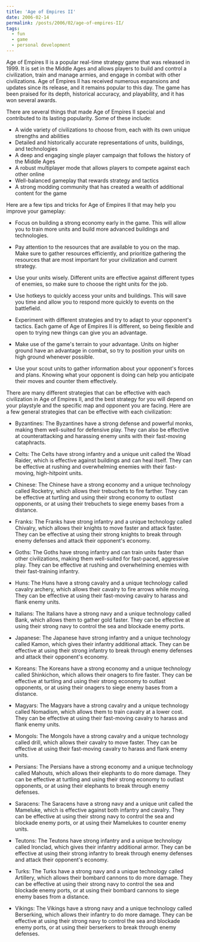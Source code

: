 ```yaml
---
title: 'Age of Empires II'
date: 2006-02-14
permalink: /posts/2006/02/age-of-empires-II/
tags:
  - fun
  - game
  - personal development
---
```


Age of Empires II is a popular real-time strategy game that was released in 1999. It is set in the Middle Ages and allows players to build and control a civilization, train and manage armies, and engage in combat with other civilizations. Age of Empires II has received numerous expansions and updates since its release, and it remains popular to this day. The game has been praised for its depth, historical accuracy, and playability, and it has won several awards.

There are several things that made Age of Empires II special and contributed to its lasting popularity. Some of these include:

* A wide variety of civilizations to choose from, each with its own unique strengths and abilities
* Detailed and historically accurate representations of units, buildings, and technologies
* A deep and engaging single player campaign that follows the history of the Middle Ages
* A robust multiplayer mode that allows players to compete against each other online
* Well-balanced gameplay that rewards strategy and tactics
* A strong modding community that has created a wealth of additional content for the game

Here are a few tips and tricks for Age of Empires II that may help you improve your gameplay:

* Focus on building a strong economy early in the game. This will allow you to train more units and build more advanced buildings and technologies.

* Pay attention to the resources that are available to you on the map. Make sure to gather resources efficiently, and prioritize gathering the resources that are most important for your civilization and current strategy.

* Use your units wisely. Different units are effective against different types of enemies, so make sure to choose the right units for the job.

* Use hotkeys to quickly access your units and buildings. This will save you time and allow you to respond more quickly to events on the battlefield.

* Experiment with different strategies and try to adapt to your opponent's tactics. Each game of Age of Empires II is different, so being flexible and open to trying new things can give you an advantage.

* Make use of the game's terrain to your advantage. Units on higher ground have an advantage in combat, so try to position your units on high ground whenever possible.

* Use your scout units to gather information about your opponent's forces and plans. Knowing what your opponent is doing can help you anticipate their moves and counter them effectively.

There are many different strategies that can be effective with each civilization in Age of Empires II, and the best strategy for you will depend on your playstyle and the specific map and opponent you are facing. Here are a few general strategies that can be effective with each civilization:

* Byzantines: The Byzantines have a strong defense and powerful monks, making them well-suited for defensive play. They can also be effective at counterattacking and harassing enemy units with their fast-moving cataphracts.

* Celts: The Celts have strong infantry and a unique unit called the Woad Raider, which is effective against buildings and can heal itself. They can be effective at rushing and overwhelming enemies with their fast-moving, high-hitpoint units.

* Chinese: The Chinese have a strong economy and a unique technology called Rocketry, which allows their trebuchets to fire farther. They can be effective at turtling and using their strong economy to outlast opponents, or at using their trebuchets to siege enemy bases from a distance.

* Franks: The Franks have strong infantry and a unique technology called Chivalry, which allows their knights to move faster and attack faster. They can be effective at using their strong knights to break through enemy defenses and attack their opponent's economy.

* Goths: The Goths have strong infantry and can train units faster than other civilizations, making them well-suited for fast-paced, aggressive play. They can be effective at rushing and overwhelming enemies with their fast-training infantry.

* Huns: The Huns have a strong cavalry and a unique technology called cavalry archery, which allows their cavalry to fire arrows while moving. They can be effective at using their fast-moving cavalry to harass and flank enemy units.

* Italians: The Italians have a strong navy and a unique technology called Bank, which allows them to gather gold faster. They can be effective at using their strong navy to control the sea and blockade enemy ports.

* Japanese: The Japanese have strong infantry and a unique technology called Kamon, which gives their infantry additional attack. They can be effective at using their strong infantry to break through enemy defenses and attack their opponent's economy.

* Koreans: The Koreans have a strong economy and a unique technology called Shinkichon, which allows their onagers to fire faster. They can be effective at turtling and using their strong economy to outlast opponents, or at using their onagers to siege enemy bases from a distance.

* Magyars: The Magyars have a strong cavalry and a unique technology called Nomadism, which allows them to train cavalry at a lower cost. They can be effective at using their fast-moving cavalry to harass and flank enemy units.

* Mongols: The Mongols have a strong cavalry and a unique technology called drill, which allows their cavalry to move faster. They can be effective at using their fast-moving cavalry to harass and flank enemy units.

* Persians: The Persians have a strong economy and a unique technology called Mahouts, which allows their elephants to do more damage. They can be effective at turtling and using their strong economy to outlast opponents, or at using their elephants to break through enemy defenses.

* Saracens: The Saracens have a strong navy and a unique unit called the Mameluke, which is effective against both infantry and cavalry. They can be effective at using their strong navy to control the sea and blockade enemy ports, or at using their Mamelukes to counter enemy units.

* Teutons: The Teutons have strong infantry and a unique technology called Ironclad, which gives their infantry additional armor. They can be effective at using their strong infantry to break through enemy defenses and attack their opponent's economy.

* Turks: The Turks have a strong navy and a unique technology called Artillery, which allows their bombard cannons to do more damage. They can be effective at using their strong navy to control the sea and blockade enemy ports, or at using their bombard cannons to siege enemy bases from a distance.

* Vikings: The Vikings have a strong navy and a unique technology called Berserking, which allows their infantry to do more damage. They can be effective at using their strong navy to control the sea and blockade enemy ports, or at using their berserkers to break through enemy defenses.

